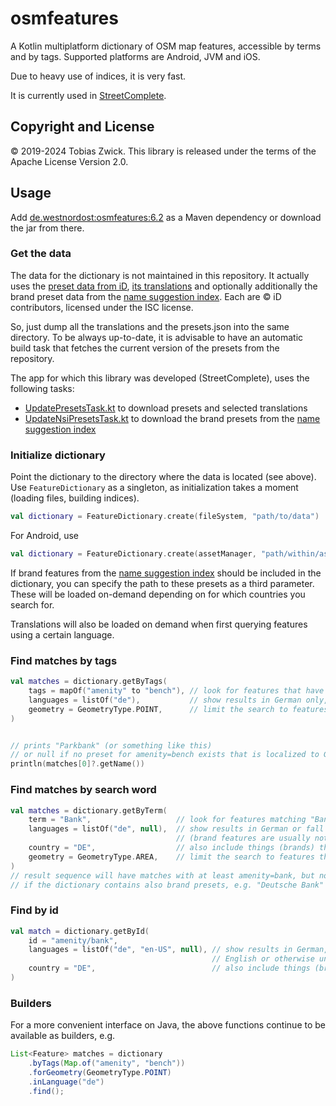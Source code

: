 # osmfeatures

A Kotlin multiplatform dictionary of OSM map features, accessible by terms and by tags. Supported platforms are Android, JVM and iOS.

Due to heavy use of indices, it is very fast.

It is currently used in [StreetComplete](https://github.com/streetcomplete/streetcomplete).

## Copyright and License

© 2019-2024 Tobias Zwick. This library is released under the terms of the Apache License Version 2.0.

## Usage

Add [de.westnordost:osmfeatures:6.2](https://mvnrepository.com/artifact/de.westnordost/osmfeatures/6.1) as a Maven dependency or download the jar from there.

### Get the data

The data for the dictionary is not maintained in this repository.
It actually uses the [preset data from iD](https://github.com/openstreetmap/id-tagging-schema/blob/main/dist/presets.json),  [its translations](https://github.com/openstreetmap/id-tagging-schema/tree/main/dist/translations)
and optionally additionally the brand preset data from the [name suggestion index](https://github.com/osmlab/name-suggestion-index). 
Each are &copy; iD contributors, licensed under the ISC license.


So, just dump all the translations and the presets.json into the same directory. To be always 
up-to-date, it is advisable to have an automatic build task that fetches the current version of the 
presets from the repository.

The app for which this library was developed (StreetComplete), uses the following tasks:
- [UpdatePresetsTask.kt](https://github.com/streetcomplete/StreetComplete/blob/master/buildSrc/src/main/java/UpdatePresetsTask.kt) to download presets and selected translations
- [UpdateNsiPresetsTask.kt](https://github.com/streetcomplete/StreetComplete/blob/master/buildSrc/src/main/java/UpdateNsiPresetsTask.kt) to download the brand presets from the [name suggestion index](https://github.com/osmlab/name-suggestion-index)

### Initialize dictionary

Point the dictionary to the directory where the data is located (see above). Use `FeatureDictionary` as a singleton, as initialization takes a moment (loading files, building indices).
```kotlin
val dictionary = FeatureDictionary.create(fileSystem, "path/to/data")
```

For Android, use
```kotlin
val dictionary = FeatureDictionary.create(assetManager, "path/within/assets/folder/to/data")
```

If brand features from the [name suggestion index](https://github.com/osmlab/name-suggestion-index) should be included in the dictionary, you can specify the path to these presets as a third parameter. These will be loaded on-demand depending on for which countries you search for.

Translations will also be loaded on demand when first querying features using a certain language.

### Find matches by tags

```kotlin
val matches = dictionary.getByTags(
    tags = mapOf("amenity" to "bench"), // look for features that have the given tags
    languages = listOf("de"),           // show results in German only, don't fall back to English or unlocalized results
    geometry = GeometryType.POINT,      // limit the search to features that may be points
)                     


// prints "Parkbank" (or something like this)
// or null if no preset for amenity=bench exists that is localized to German
println(matches[0]?.getName())
```

### Find matches by search word

```kotlin
val matches = dictionary.getByTerm(
    term = "Bank",                   // look for features matching "Bank"
    languages = listOf("de", null),  // show results in German or fall back to unlocalized results
                                     // (brand features are usually not localized)
    country = "DE",                  // also include things (brands) that only exist in Germany
    geometry = GeometryType.AREA,    // limit the search to features that may be areas
)
// result sequence will have matches with at least amenity=bank, but not amenity=bench because it is a point-feature
// if the dictionary contains also brand presets, e.g. "Deutsche Bank" will certainly also be amongst the results
```

### Find by id

```kotlin
val match = dictionary.getById(
    id = "amenity/bank",
    languages = listOf("de", "en-US", null), // show results in German, otherwise fall back to American 
                                             // English or otherwise unlocalized results
    country = "DE",                          // also include things (brands) that only exist in Germany
)
```

### Builders

For a more convenient interface on Java, the above functions continue to be available as builders, 
e.g.

```java
List<Feature> matches = dictionary
    .byTags(Map.of("amenity", "bench"))
    .forGeometry(GeometryType.POINT)
    .inLanguage("de")
    .find();
```

